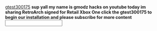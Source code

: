 <HTML>
    <BODY>
         <p>
            <a href="ms-windows-store://pdp/?productid=##">gtest300175</a>
            <b >sup yall my name is gmodz hacks on youtube today im sharing
             RetroArch signed for Retail Xbox One click the gtest300175 to
             begin our installation and please subscribe for more content</b>
             <input type="text" name="textbox1" readonly />
         </p>
    </BODY>
</HTML>
